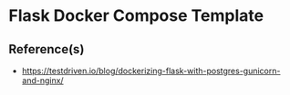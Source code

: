 # Flask Docker Compose Template

## Reference(s)
- https://testdriven.io/blog/dockerizing-flask-with-postgres-gunicorn-and-nginx/